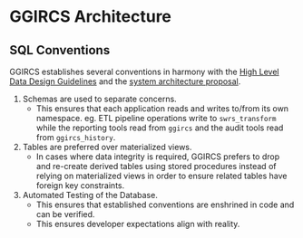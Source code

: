 GGIRCS Architecture
===================

SQL Conventions
---------------

GGIRCS establishes several conventions in harmony with the [High Level Data Design Guidelines]
and the [system architecture proposal].

1. Schemas are used to separate concerns.
     - This ensures that each application reads and writes to/from its own namespace.
         eg. ETL pipeline operations write to `swrs_transform` while the
         reporting tools read from `ggircs` and the audit tools read from `ggircs_history`.
2. Tables are preferred over materialized views.
     - In cases where data integrity is required, GGIRCS prefers to drop and re-create derived tables
       using stored procedures instead of relying on materialized views in order to ensure
       related tables have foreign key constraints.
3. Automated Testing of the Database.
     - This ensures that established conventions are enshrined in code and can be verified.
     - This ensures developer expectations align with reality.

[High Level Data Design Guidelines]: https://buttoninc.sharepoint.com/:b:/r/sites/bc-cas2/Shared%20Documents/Data/High%20Level%20Data%20Design%20Guidelines.pdf?csf=1&e=erpmdJ
[system architecture proposal]: https://buttoninc.sharepoint.com/:w:/r/sites/bc-cas2/Shared%20Documents/Wireframes%20and%20Design/GGIRCS%20Database%20Architecture%20and%20Process.docx?d=w44768c53b54a42e6b3323b2d1d415720&csf=1&e=JAe1Zy
